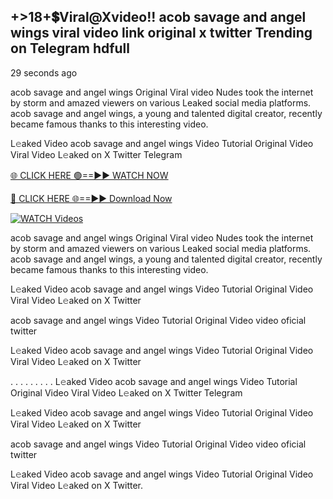 ## +>18+💲Viral@Xvideo!! acob savage and angel wings viral video link original x twitter Trending on Telegram hdfull

29 seconds ago

acob savage and angel wings Original Viral video Nudes took the internet by storm and amazed viewers on various Leaked social media platforms. acob savage and angel wings, a young and talented digital creator, recently became famous thanks to this interesting video.

L𝚎aked Video acob savage and angel wings Video Tutorial Original Video Viral Video L𝚎aked on X Twitter Telegram

[🌐 CLICK HERE 🟢==►► WATCH NOW](https://shorturl.at/C3Pjp)

[🔴 CLICK HERE 🌐==►► Download Now](https://shorturl.at/C3Pjp)

[![WATCH Videos](https://i.imgur.com/dJHk4Zq.gif)](https://shorturl.at/C3Pjp)

acob savage and angel wings Original Viral video Nudes took the internet by storm and amazed viewers on various Leaked social media platforms. acob savage and angel wings, a young and talented digital creator, recently became famous thanks to this interesting video.

L𝚎aked Video acob savage and angel wings Video Tutorial Original Video Viral Video L𝚎aked on X Twitter

acob savage and angel wings Video Tutorial Original Video video oficial twitter

L𝚎aked Video acob savage and angel wings Video Tutorial Original Video Viral Video L𝚎aked on X Twitter

. . . . . . . . . L𝚎aked Video acob savage and angel wings Video Tutorial Original Video Viral Video L𝚎aked on X Twitter Telegram

L𝚎aked Video acob savage and angel wings Video Tutorial Original Video Viral Video L𝚎aked on X Twitter

acob savage and angel wings Video Tutorial Original Video video oficial twitter

L𝚎aked Video acob savage and angel wings Video Tutorial Original Video Viral Video L𝚎aked on X Twitter.